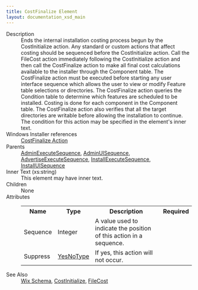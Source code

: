 ```yaml
---
title: CostFinalize Element
layout: documentation_xsd_main
---
```

<dl>
  <dt>Description</dt>
  <dd>Ends the internal installation costing process begun by the CostInitialize action.  Any standard or custom actions that affect costing should be sequenced before the CostInitialize action.  Call the FileCost action immediately following the CostInitialize action and then call the CostFinalize action to make all final cost calculations available to the installer through the Component table.  The CostFinalize action must be executed before starting any user interface sequence which allows the user to view or modify Feature table selections or directories.  The CostFinalize action queries the Condition table to determine which features are scheduled to be installed.  Costing is done for each component in the Component table.  The CostFinalize action also verifies that all the target directories are writable before allowing the installation to continue.  The condition for this action may be specified in the element's inner text.</dd>
  <dt>Windows Installer references</dt>
  <dd>
    <a href="http://msdn.microsoft.com/library/aa368048.aspx" target="_blank">CostFinalize Action</a>
  </dd>
  <dt>Parents</dt>
  <dd>
    <a href="../adminexecutesequence/">AdminExecuteSequence</a>, <a href="../adminuisequence/">AdminUISequence</a>, <a href="../advertiseexecutesequence/">AdvertiseExecuteSequence</a>, <a href="../installexecutesequence/">InstallExecuteSequence</a>, <a href="../installuisequence/">InstallUISequence</a></dd>
  <dt>Inner Text (xs:string)</dt>
  <dd>This element may have inner text.</dd>
  <dt>Children</dt>
  <dd>None</dd>
  <dt>Attributes</dt>
  <dd>
    <table cellspacing="0" cellpadding="0" class="schema">
      <tr>
        <th width="15%">Name</th>
        <th width="15%">Type</th>
        <th width="65%">Description</th>
        <th width="15%">Required</th>
      </tr>
      <tr>
        <td>Sequence</td>
        <td>Integer</td>
        <td>A value used to indicate the position of this action in a sequence.</td>
        <td>&nbsp;</td>
      </tr>
      <tr>
        <td>Suppress</td>
        <td><a href="../simple_type_yesnotype/">YesNoType</a></td>
        <td>If yes, this action will not occur.</td>
        <td>&nbsp;</td>
      </tr>
    </table>
  </dd>
  <dt>See Also</dt>
  <dd>
    <a href="../wix">Wix Schema</a>, <a href="../costinitialize/">CostInitialize</a>, <a href="../filecost/">FileCost</a></dd>
</dl>
